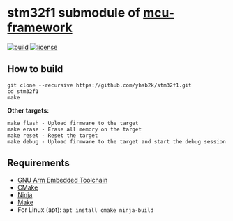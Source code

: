 # stm32f1 submodule of [mcu-framework](https://github.com/yhsb2k/mcu-framework)

[![build](https://github.com/yhsb2k/stm32f1/workflows/build/badge.svg)](https://github.com/yhsb2k/stm32f1/actions?workflow=build)
[![license](https://img.shields.io/github/license/yhsb2k/stm32f1?color=blue)](https://github.com/yhsb2k/stm32f1/blob/master/LICENSE)

## How to build
```
git clone --recursive https://github.com/yhsb2k/stm32f1.git
cd stm32f1
make
```
**Other targets:**
```
make flash - Upload firmware to the target
make erase - Erase all memory on the target
make reset - Reset the target
make debug - Upload firmware to the target and start the debug session
```

## Requirements
* [GNU Arm Embedded Toolchain](https://developer.arm.com/downloads/-/arm-gnu-toolchain-downloads)
* [CMake](https://cmake.org/download)
* [Ninja](https://ninja-build.org)
* [Make](https://winlibs.com)
* For Linux (apt): `apt install cmake ninja-build`
